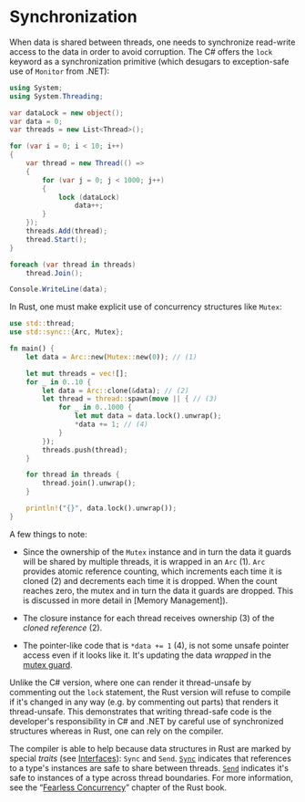 # Synchronization

When data is shared between threads, one needs to synchronize read-write
access to the data in order to avoid corruption. The C# offers the `lock`
keyword as a synchronization primitive (which desugars to exception-safe use
of `Monitor` from .NET):

```csharp
using System;
using System.Threading;

var dataLock = new object();
var data = 0;
var threads = new List<Thread>();

for (var i = 0; i < 10; i++)
{
    var thread = new Thread(() =>
    {
        for (var j = 0; j < 1000; j++)
        {
            lock (dataLock)
                data++;
        }
    });
    threads.Add(thread);
    thread.Start();
}

foreach (var thread in threads)
    thread.Join();

Console.WriteLine(data);
```

In Rust, one must make explicit use of concurrency structures like `Mutex`:

```rust
use std::thread;
use std::sync::{Arc, Mutex};

fn main() {
    let data = Arc::new(Mutex::new(0)); // (1)

    let mut threads = vec![];
    for _ in 0..10 {
        let data = Arc::clone(&data); // (2)
        let thread = thread::spawn(move || { // (3)
            for _ in 0..1000 {
                let mut data = data.lock().unwrap();
                *data += 1; // (4)
            }
        });
        threads.push(thread);
    }

    for thread in threads {
        thread.join().unwrap();
    }

    println!("{}", data.lock().unwrap());
}
```

A few things to note:

- Since the ownership of the `Mutex` instance and in turn the data it guards
  will be shared by multiple threads, it is wrapped in an `Arc` (1). `Arc`
  provides atomic reference counting, which increments each time it is cloned
  (2) and decrements each time it is dropped. When the count reaches zero, the
  mutex and in turn the data it guards are dropped. This is discussed in more
  detail in [Memory Management]).

- The closure instance for each thread receives ownership (3) of the _cloned
  reference_ (2).

- The pointer-like code that is `*data += 1` (4), is not some unsafe pointer
  access even if it looks like it. It's updating the data _wrapped_ in the
  [mutex guard].

Unlike the C# version, where one can render it thread-unsafe by commenting out
the `lock` statement, the Rust version will refuse to compile if it's changed
in any way (e.g. by commenting out parts) that renders it thread-unsafe. This
demonstrates that writing thread-safe code is the developer's responsibility
in C# and .NET by careful use of synchronized structures whereas in Rust, one
can rely on the compiler.

The compiler is able to help because data structures in Rust are marked by
special _traits_ (see [Interfaces](#interfaces)): `Sync` and `Send`.
[`Sync`][sync.rs] indicates that references to a type's instances are safe to
share between threads. [`Send`][send.rs] indicates it's safe to instances of a
type across thread boundaries. For more information, see the “[Fearless
Concurrency]” chapter of the Rust book.

  [Extensible Concurrency]: https://doc.rust-lang.org/book/ch16-04-extensible-concurrency-sync-and-send.html
  [Fearless Concurrency]: https://doc.rust-lang.org/book/ch16-00-concurrency.html
  [mutex guard]: https://doc.rust-lang.org/stable/std/sync/struct.MutexGuard.html
  [sync.rs]: https://doc.rust-lang.org/stable/std/marker/trait.Sync.html
  [send.rs]: https://doc.rust-lang.org/stable/std/marker/trait.Send.html
